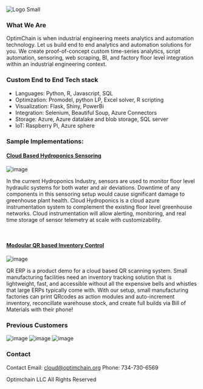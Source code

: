 ![Logo Small](https://user-images.githubusercontent.com/84352976/120263189-0ad78200-c250-11eb-8738-e54b17b58394.png)


###  What We Are
OptimChain is when industrial engineering meets analytics and automation technology. Let us build end to end analytics and automation solutions for you. We create proof-of-concept custom time-series analytics, script automation, sensoring, web scraping, BI, and factory floor level integration within an industrial engineering context. 


### Custom End to End Tech stack
* Languages: Python, R, Javascript, SQL
* Optimzation: Promodel, python LP, Excel solver, R scripting
* Visualization: Flask, Shiny, PowerBi
* Integration: Selenium, Beautiful Soup, Azure Connectors
* Storage: Azure, Azure datalake and blob storage, SQL server
* IoT: Raspberry Pi, Azure sphere

### Sample Implementations:

#### [Cloud Based Hydroponics Sensoring](https://github.com/OptimChain/Cloud_Hydroponics)

![image](https://user-images.githubusercontent.com/84352976/120255471-e031fd00-c240-11eb-8cc5-5b027cc268c9.png)


In the current Hydroponics Industry, sensors are used to monitor floor level hydraulic systems for both water and air deviations. Downtime of any components in this sensoring setup would cause significant damage to greenhouse plant health. Cloud Hydroponics is a cloud azure instrumentation system to complement the existing floor level greenhouse networks. Cloud instrumentation will allow alerting, monitoring, and real time storage of sensor telemetry at scale with customizability.

&nbsp;

#### [Modoular QR based Inventory Control](https://github.com/OptimChain/QR_ERP)

![image](https://user-images.githubusercontent.com/84352976/120255432-c8f30f80-c240-11eb-8974-d60f14ae9f12.png)


QR ERP is a product demo for a cloud based QR scanning system. Small manufacturing facilities need an inventory tracking solution that is lightweight, fast, and accessible without all the expensive bells and whistles that large ERPs typically come with. With our setup, small manufacturing factories can print QRcodes as action modules and auto-increment inventory, reconcillate warehouse stock, and create full builds via Bill of Materials with their phone!


### Previous Customers


![image](https://user-images.githubusercontent.com/84352976/120245367-d056f080-c221-11eb-9ed9-e98f00b69ef5.png) ![image](https://user-images.githubusercontent.com/84352976/120245376-da78ef00-c221-11eb-8202-353f49adc7e1.png) ![image](https://user-images.githubusercontent.com/84352976/120245387-eb296500-c221-11eb-810f-7b591d06b6ae.png)

### Contact

Contact
Email: cloud@optimchain.org
Phone: 734-730-6569


Optimchain LLC  All Rights Reserved

